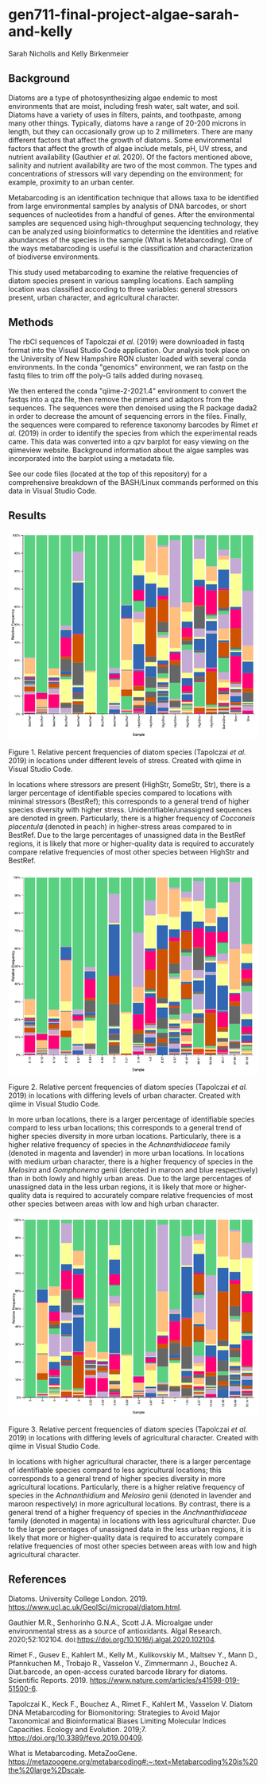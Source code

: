 # gen711-final-project-algae-sarah-and-kelly

Sarah Nicholls and Kelly Birkenmeier

## Background
Diatoms are a type of photosynthesizing algae endemic to most environments that are moist, including fresh water, salt water, and soil. Diatoms have a variety of uses in filters, paints, and toothpaste, among many other things. Typically, diatoms have a range of 20-200 microns in length, but they can occasionally grow up to 2 millimeters. There are many different factors that affect the growth of diatoms. Some environmental factors that affect the growth of algae include metals, pH, UV stress, and nutrient availability (Gauthier _et al._ 2020). Of the factors mentioned above, salinity and nutrient availability are two of the most common. The types and concentrations of stressors will vary depending on the environment; for example, proximity to an urban center.

Metabarcoding is an identification technique that allows taxa to be identified from large environmental samples by analysis of DNA barcodes, or short sequences of nucleotides from a handful of genes. After the environmental samples are sequenced using high-throughput sequencing technology, they can be analyzed using bioinformatics to determine the identities and relative abundances of the species in the sample (What is Metabarcoding). One of the ways metabarcoding is useful is the classification and characterization of biodiverse environments. 

This study used metabarcoding to examine the relative frequencies of diatom species present in various sampling locations. Each sampling location was classified according to three variables: general stressors present, urban character, and agricultural character. 

## Methods
The rbCl sequences of Tapolczai _et al._ (2019) were downloaded in fastq format into the Visual Studio Code application. Our analysis took place on the University of New Hampshire RON cluster loaded with several conda environments.
In the conda "genomics" environment, we ran fastp on the fastq files to trim off the poly-G tails added during novaseq. 

We then entered the conda "qiime-2-2021.4" environment to convert the fastqs into a qza file, then remove the primers and adaptors from the sequences. The sequences were then denoised using the R package dada2 in order to decrease the amount of sequencing errors in the files. Finally, the sequences were compared to reference taxonomy barcodes by Rimet _et al._ (2019) in order to identify the species from which the experimental reads came. This data was converted into a qzv barplot for easy viewing on the qiimeview website. Background information about the algae samples was incorporated into the barplot using a metadata file.

See our code files (located at the top of this repository) for a comprehensive breakdown of the BASH/Linux commands performed on this data in Visual Studio Code.


## Results

![plot](Figures/Stresslevels.png)

Figure 1. Relative percent frequencies of diatom species (Tapolczai _et al._ 2019) in locations under different levels of stress. Created with qiime in Visual Studio Code.

In locations where stressors are present (HighStr, SomeStr, Str), there is a larger percentage of identifiable species compared to locations with minimal stressors (BestRef); this corresponds to a general trend of higher species diversity with higher stress. Unidentifiable/unassigned sequences are denoted in green. Particularly, there is a higher frequency of _Cocconeis placentula_ (denoted in peach) in higher-stress areas compared to in BestRef. Due to the large percentages of unassigned data in the BestRef regions, it is likely that more or higher-quality data is required to accurately compare relative frequencies of most other species between HighStr and BestRef.


![plot](Figures/Urban.png)

Figure 2. Relative percent frequencies of diatom species (Tapolczai _et al._ 2019) in locations with differing levels of urban character. Created with qiime in Visual Studio Code.

In more urban locations, there is a larger percentage of identifiable species compard to less urban locations; this corresponds to a general trend of higher species diversity in more urban locations. Particularly, there is a higher relative frequency of species in the _Achnanthidiaceae_ family (denoted in magenta and lavender) in more urban locations. In locations with medium urban character, there is a higher frequency of species in the _Melosira_ and _Gomphonema_ genii (denoted in maroon and blue respectively) than in both lowly and highly urban areas. Due to the large percentages of unassigned data in the less urban regions, it is likely that more or higher-quality data is required to accurately compare relative frequencies of most other species between areas with low and high urban character.


![plot](Figures/Agriculture.png)

Figure 3. Relative percent frequencies of diatom species (Tapolczai _et al._ 2019) in locations with differing levels of agricultural character. Created with qiime in Visual Studio Code.

In locations with higher agricultural character, there is a larger percentage of identifiable species compard to less agricultural locations; this corresponds to a general trend of higher species diversity in more agricultural locations. Particularly, there is a higher relative frequency of species in the _Achnanthidium_ and _Melosira_ genii (denoted in lavender and maroon respectively) in more agricultural locations. By contrast, there is a general trend of a higher frequency of species in the _Anchnanthidiaceae_ family (denoted in magenta) in locations with less agricultural charcter. Due to the large percentages of unassigned data in the less urban regions, it is likely that more or higher-quality data is required to accurately compare relative frequencies of most other species between areas with low and high agricultural character.

## References

Diatoms. University College London. 2019. https://www.ucl.ac.uk/GeolSci/micropal/diatom.html.

Gauthier M.R., Senhorinho G.N.A., Scott J.A. Microalgae under environmental stress as a source of antioxidants. Algal Research. 2020;52:102104. doi:https://doi.org/10.1016/j.algal.2020.102104.

Rimet F., Gusev E., Kahlert M., Kelly M., Kulikovskiy M., Maltsev Y., Mann D., Pfannkuchen M., Trobajo R., Vasselon V., Zimmermann J., Bouchez A. Diat.barcode, an open-access curated barcode library for diatoms. Scientific Reports. 2019. https://www.nature.com/articles/s41598-019-51500-6.

Tapolczai K., Keck F., Bouchez A., Rimet F., Kahlert M., Vasselon V. Diatom DNA Metabarcoding for Biomonitoring: Strategies to Avoid Major Taxonomical and Bioinformatical Biases Limiting Molecular Indices Capacities. Ecology and Evolution. 2019;7. https://doi.org/10.3389/fevo.2019.00409.

What is Metabarcoding. MetaZooGene. https://metazoogene.org/metabarcoding#:~:text=Metabarcoding%20is%20the%20large%2Dscale.
‌

